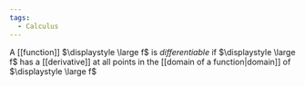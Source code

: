 ```yaml
---
tags:
  - Calculus
---
```

A [[function]] $\displaystyle \large f$ is *differentiable* if $\displaystyle \large f$ has a [[derivative]] at all points in the [[domain of a function|domain]] of $\displaystyle \large f$
